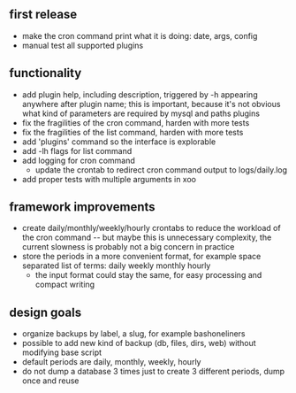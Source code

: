 first release
-------------

- make the cron command print what it is doing: date, args, config
- manual test all supported plugins

functionality
-------------

- add plugin help, including description, triggered by -h appearing anywhere after plugin name; this is important, because it's not obvious what kind of parameters are required by mysql and paths plugins
- fix the fragilities of the cron command, harden with more tests
- fix the fragilities of the list command, harden with more tests
- add 'plugins' command so the interface is explorable
- add -lh flags for list command
- add logging for cron command
  - update the crontab to redirect cron command output to logs/daily.log
- add proper tests with multiple arguments in xoo

framework improvements
----------------------

- create daily/monthly/weekly/hourly crontabs to reduce the workload of the cron command -- but maybe this is unnecessary complexity, the current slowness is probably not a big concern in practice
- store the periods in a more convenient format, for example space separated list of terms: daily weekly monthly hourly
  - the input format could stay the same, for easy processing and compact writing

design goals
------------

- organize backups by label, a slug, for example bashoneliners
- possible to add new kind of backup (db, files, dirs, web) without modifying base script
- default periods are daily, monthly, weekly, hourly
- do not dump a database 3 times just to create 3 different periods, dump once and reuse
